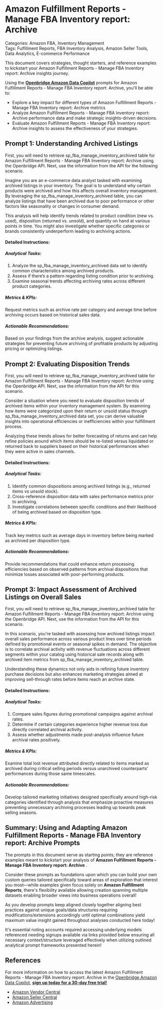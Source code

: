 #  Amazon Fulfillment Reports - Manage FBA Inventory report: Archive

Categories: Amazon FBA, Inventory Management  
Tags: Fulfillment Reports, FBA Inventory Analysis, Amazon Seller Tools, Data Analytics, E-commerce Performance

This document covers strategies, thought starters, and reference examples to kickstart your Amazon Fulfillment Reports - Manage FBA Inventory report: Archive insights journey.

Using the <a href="https://chatgpt.com/g/g-Sg4qP7r3v-openbridge-data-copilot" target="_blank"><strong>Openbridge Amazon Data Copilot</strong></a> prompts for Amazon Fulfillment Reports - Manage FBA Inventory report: Archive, you'll be able to:

- Explore a key impact for different types of Amazon Fulfillment Reports - Manage FBA Inventory report: Archive metrics
- Analyze Amazon Fulfillment Reports - Manage FBA Inventory report: Archive performance data and make strategic insights-driven decisions.
- Evaluate Amazon Fulfillment Reports - Manage FBA Inventory report: Archive insights to assess the effectiveness of your strategies.

## Prompt 1: Understanding Archived Listings

First, you will need to retrieve sp_fba_manage_inventory_archived table for Amazon Fulfillment Reports - Manage FBA Inventory report: Archive using the Openbridge API. Next, use the information from the API for the following scenario. 

Imagine you are an e-commerce data analyst tasked with examining archived listings in your inventory. The goal is to understand why certain products were archived and how this affects overall inventory management. By leveraging the sp_fba_manage_inventory_archived table, you can analyze listings that have been archived due to poor performance or other factors like seasonality or changes in consumer demand. 

This analysis will help identify trends related to product condition (new vs. used), disposition (returned vs. unsold), and quantity on hand at various points in time. You might also investigate whether specific categories or brands consistently underperform leading to archiving actions.

#### Detailed Instructions:
##### Analytical Tasks:
1. Analyze the sp_fba_manage_inventory_archived data set to identify common characteristics among archived products.
2. Assess if there’s a pattern regarding listing condition prior to archiving.
3. Examine seasonal trends affecting archiving rates across different product categories.

##### Metrics & KPIs:
Request metrics such as archive rate per category and average time before archiving occurs based on historical sales data.

##### Actionable Recommendations:
Based on your findings from the archive analysis, suggest actionable strategies for preventing future archiving of profitable products by adjusting pricing or optimizing listings.

## Prompt 2: Evaluating Disposition Trends

First, you will need to retrieve sp_fba_manage_inventory_archived table for Amazon Fulfillment Reports - Manage FBA Inventory report: Archive using the Openbridge API. Next, use the information from the API for this scenario.

Consider a situation where you need to evaluate disposition trends of archived items within your inventory management system. By examining how items were categorized upon their return or unsold status through sp_fba_manage_inventory_archived data set, you can derive valuable insights into operational efficiencies or inefficiencies within your fulfillment process.

Analyzing these trends allows for better forecasting of returns and can help refine policies around which items should be re-listed versus liquidated or returned back to suppliers based on their historical performances when they were active in sales channels.

#### Detailed Instructions:
##### Analytical Tasks:
1. Identify common dispositions among archived listings (e.g., returned items vs unsold stock).
2. Cross-reference disposition data with sales performance metrics prior to archiving.
3. Investigate correlations between specific conditions and their likelihood of being archived based on disposition type.

##### Metrics & KPIs:
Track key metrics such as average days in inventory before being marked as archived per disposition type.

##### Actionable Recommendations:
Provide recommendations that could enhance return processing efficiencies based on observed patterns from archival dispositions that minimize losses associated with poor-performing products.

## Prompt 3: Impact Assessment of Archived Listings on Overall Sales

First, you will need to retrieve sp_fba_manage_inventory_archived table for Amazon Fulfillment Reports - Manage FBA Inventory report: Archive using the Openbridge API. Next, use the information from the API for this scenario.

In this scenario, you're tasked with assessing how archived listings impact overall sales performance across various product lines over time periods defined by promotional events or seasonal spikes in demand. The objective is to correlate archival activity with revenue fluctuations across different segments within your catalog using historical sale records along with archived item metrics from sp_fba_manage_inventory_archived table.

Understanding these dynamics not only aids in refining future inventory purchase decisions but also enhances marketing strategies aimed at improving sell-through rates before items reach an archive state.

#### Detailed Instructions:
##### Analytical Tasks:
1. Compare sales figures during promotional campaigns against archival rates.
2. Determine if certain categories experience higher revenue loss due directly correlated archival activity.
3. Assess whether adjustments made post-analysis influence future archival rates positively.

##### Metrics & KPIs:
Examine total lost revenue attributed directly related to items marked as archived during critical selling periods versus unarchived counterparts' performances during those same timescales.

##### Actionable Recommendations:
Develop tailored marketing initiatives designed specifically around high-risk categories identified through analysis that emphasize proactive measures preventing unnecessary archiving processes leading up towards peak selling seasons.


## Summary: Using and Adapting Amazon Fulfillment Reports - Manage FBA Inventory report: Archive Prompts
The prompts in this document serve as starting points; they are reference examples meant to kickstart your analysis of **Amazon Fulfillment Reports - Manage FBA Inventory report: Archive** .

Consider these prompts as foundations upon which you can build your own custom queries tailored specifically toward areas of exploration that interest you most—while examples given focus solely on **Amazon Fulfillment Reports**, there's flexibility available allowing creation spanning multiple datasets enabling broader views into business operations overall!

As you develop prompts keep aligned closely together aligning best practices against unique goals/data structures requiring modifications/extensions accordingly until optimal combinations yield maximum value insight gained throughout analyses conducted here today!

It's essential noting accounts required accessing underlying models referenced needing signups available via links provided below ensuring all necessary context/structure leveraged effectively when utilizing outlined analytical prompt frameworks presented herein!

## References   
For more information on how to access the latest  Amazon Fulfillment Reports - Manage FBA Inventory report: Archive in the <a href="https://chatgpt.com/g/g-Sg4qP7r3v-openbridge-data-copilot" target="_blank">Openbridge Amazon Data Copilot</a>, <a href="https://openbridge.com" target="_blank"><strong>sign up today for a 30-day free trial!</strong></a>

<ul>
<li><a href="https://www.openbridge.com/amazon-vendor-central/" target="_blank">Amazon Vendor Central</a></li>
<li><a href="https://www.openbridge.com/amazon-selling-partner/" target="_blank">Amazon Seller Central</a></li>
<li><a href="https://www.openbridge.com/amazon-advertising/" target="_blank">Amazon Advertising</a></li>
</ul>